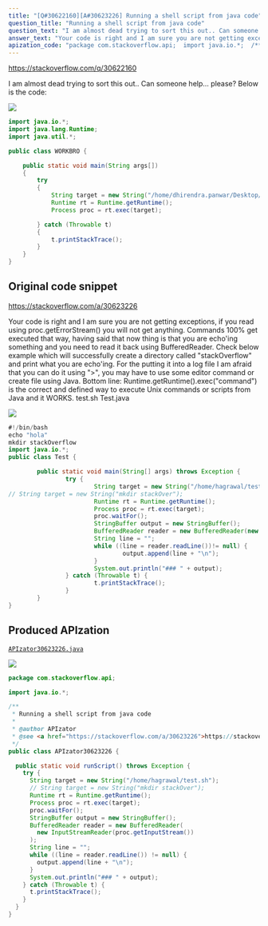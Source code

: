 ```yaml
---
title: "[Q#30622160][A#30623226] Running a shell script from java code"
question_title: "Running a shell script from java code"
question_text: "I am almost dead trying to sort this out.. Can someone help... please? Below is the code:"
answer_text: "Your code is right and I am sure you are not getting exceptions, if you read using proc.getErrorStream() you will not get anything. Commands 100% get executed that way, having said that now thing is that you are echo'ing something and you need to read it back using BufferedReader. Check below example which will successfully create a directory called \"stackOverflow\" and print what you are echo'ing. For the putting it into a log file I am afraid that you can do it using \">\", you may have to use some editor command or create file using Java. Bottom line: Runtime.getRuntime().exec(\"command\") is the correct and defined way to execute Unix commands or scripts from Java and it WORKS. test.sh Test.java"
apization_code: "package com.stackoverflow.api;  import java.io.*;  /**  * Running a shell script from java code  *  * @author APIzator  * @see <a href=\"https://stackoverflow.com/a/30623226\">https://stackoverflow.com/a/30623226</a>  */ public class APIzator30623226 {    public static void runScript() throws Exception {     try {       String target = new String(\"/home/hagrawal/test.sh\");       // String target = new String(\"mkdir stackOver\");       Runtime rt = Runtime.getRuntime();       Process proc = rt.exec(target);       proc.waitFor();       StringBuffer output = new StringBuffer();       BufferedReader reader = new BufferedReader(         new InputStreamReader(proc.getInputStream())       );       String line = \"\";       while ((line = reader.readLine()) != null) {         output.append(line + \"\\n\");       }       System.out.println(\"### \" + output);     } catch (Throwable t) {       t.printStackTrace();     }   } }"
---
```


https://stackoverflow.com/q/30622160

I am almost dead trying to sort this out.. Can someone help... please?
Below is the code:


<div class="code-logo"><img src="/stackoverflow.png" /></div>

```java
import java.io.*;
import java.lang.Runtime;
import java.util.*;

public class WORKBRO {  

    public static void main(String args[])
    {
        try
        {    
            String target = new String("/home/dhirendra.panwar/Desktop/test.sh");
            Runtime rt = Runtime.getRuntime();
            Process proc = rt.exec(target);

        } catch (Throwable t)
        {
            t.printStackTrace();
        }
    }
}
```


## Original code snippet

https://stackoverflow.com/a/30623226

Your code is right and I am sure you are not getting exceptions, if you read using proc.getErrorStream() you will not get anything.
Commands 100% get executed that way, having said that now thing is that you are echo&#x27;ing something and you need to read it back using BufferedReader.
Check below example which will successfully create a directory called &quot;stackOverflow&quot; and print what you are echo&#x27;ing. For the putting it into a log file I am afraid that you can do it using &quot;&gt;&quot;, you may have to use some editor command or create file using Java.
Bottom line: Runtime.getRuntime().exec(&quot;command&quot;) is the correct and defined way to execute Unix commands or scripts from Java and it WORKS.
test.sh
Test.java

<div class="code-logo"><img src="/stackoverflow.png" /></div>

```java
#!/bin/bash
echo "hola"
mkdir stackOverflow
import java.io.*;
public class Test {

        public static void main(String[] args) throws Exception {
                try {
                        String target = new String("/home/hagrawal/test.sh");
// String target = new String("mkdir stackOver");
                        Runtime rt = Runtime.getRuntime();
                        Process proc = rt.exec(target);
                        proc.waitFor();
                        StringBuffer output = new StringBuffer();
                        BufferedReader reader = new BufferedReader(new InputStreamReader(proc.getInputStream()));
                        String line = "";                       
                        while ((line = reader.readLine())!= null) {
                                output.append(line + "\n");
                        }
                        System.out.println("### " + output);
                } catch (Throwable t) {
                        t.printStackTrace();
                }
        }
}
```

## Produced APIzation

[`APIzator30623226.java`](https://github.com/pasqualesalza/apization-temp/raw/main/data/search/APIzator30623226.java)

<div class="code-logo"><img src="/apizator.png" /></div>

```java
package com.stackoverflow.api;

import java.io.*;

/**
 * Running a shell script from java code
 *
 * @author APIzator
 * @see <a href="https://stackoverflow.com/a/30623226">https://stackoverflow.com/a/30623226</a>
 */
public class APIzator30623226 {

  public static void runScript() throws Exception {
    try {
      String target = new String("/home/hagrawal/test.sh");
      // String target = new String("mkdir stackOver");
      Runtime rt = Runtime.getRuntime();
      Process proc = rt.exec(target);
      proc.waitFor();
      StringBuffer output = new StringBuffer();
      BufferedReader reader = new BufferedReader(
        new InputStreamReader(proc.getInputStream())
      );
      String line = "";
      while ((line = reader.readLine()) != null) {
        output.append(line + "\n");
      }
      System.out.println("### " + output);
    } catch (Throwable t) {
      t.printStackTrace();
    }
  }
}

```
